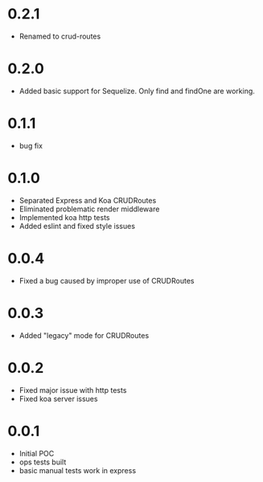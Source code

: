 # 0.2.1
* Renamed to crud-routes

# 0.2.0
* Added basic support for Sequelize. Only find and findOne are working.

# 0.1.1
* bug fix

# 0.1.0
* Separated Express and Koa CRUDRoutes
* Eliminated problematic render middleware
* Implemented koa http tests
* Added eslint and fixed style issues

# 0.0.4
* Fixed a bug caused by improper use of CRUDRoutes

# 0.0.3
* Added "legacy" mode for CRUDRoutes

# 0.0.2
* Fixed major issue with http tests
* Fixed koa server issues

# 0.0.1
* Initial POC
* ops tests built
* basic manual tests work in express
